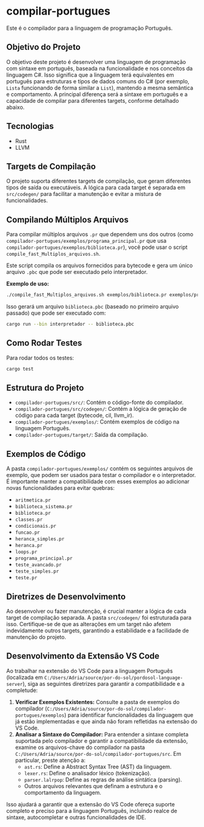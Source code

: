 # compilar-portugues

Este é o compilador para a linguagem de programação Português.

## Objetivo do Projeto

O objetivo deste projeto é desenvolver uma linguagem de programação com sintaxe em português, baseada na funcionalidade e nos conceitos da linguagem C#. Isso significa que a linguagem terá equivalentes em português para estruturas e tipos de dados comuns do C# (por exemplo, `Lista` funcionando de forma similar a `List`), mantendo a mesma semântica e comportamento. A principal diferença será a sintaxe em português e a capacidade de compilar para diferentes targets, conforme detalhado abaixo.

## Tecnologias

- Rust
- LLVM


## Targets de Compilação

O projeto suporta diferentes targets de compilação, que geram diferentes tipos de saída ou executáveis. A lógica para cada target é separada em `src/codegen/` para facilitar a manutenção e evitar a mistura de funcionalidades.

## Compilando Múltiplos Arquivos

Para compilar múltiplos arquivos `.pr` que dependem uns dos outros (como `compilador-portugues/exemplos/programa_principal.pr` que usa `compilador-portugues/exemplos/biblioteca.pr`), você pode usar o script `compile_fast_Multiplos_arquivos.sh`.

Este script compila os arquivos fornecidos para bytecode e gera um único arquivo `.pbc` que pode ser executado pelo interpretador.

**Exemplo de uso:**
```bash
./compile_fast_Multiplos_arquivos.sh exemplos/biblioteca.pr exemplos/programa_principal.pr
```

Isso gerará um arquivo `biblioteca.pbc` (baseado no primeiro arquivo passado) que pode ser executado com:
```bash
cargo run --bin interpretador -- biblioteca.pbc
```

## Como Rodar Testes

Para rodar todos os testes:
```bash
cargo test
```

## Estrutura do Projeto

- `compilador-portugues/src/`: Contém o código-fonte do compilador.
- `compilador-portugues/src/codegen/`: Contém a lógica de geração de código para cada target (bytecode, cil, llvm_ir).
- `compilador-portugues/exemplos/`: Contém exemplos de código na linguagem Português.
- `compilador-portugues/target/`: Saída da compilação.

## Exemplos de Código

A pasta `compilador-portugues/exemplos/` contém os seguintes arquivos de exemplo, que podem ser usados para testar o compilador e o interpretador. É importante manter a compatibilidade com esses exemplos ao adicionar novas funcionalidades para evitar quebras:

- `aritmetica.pr`
- `biblioteca_sistema.pr`
- `biblioteca.pr`
- `classes.pr`
- `condicionais.pr`
- `funcao.pr`
- `heranca_simples.pr`
- `heranca.pr`
- `loops.pr`
- `programa_principal.pr`
- `teste_avancado.pr`
- `teste_simples.pr`
- `teste.pr`

## Diretrizes de Desenvolvimento

Ao desenvolver ou fazer manutenção, é crucial manter a lógica de cada target de compilação separada. A pasta `src/codegen/` foi estruturada para isso. Certifique-se de que as alterações em um target não afetem indevidamente outros targets, garantindo a estabilidade e a facilidade de manutenção do projeto.

## Desenvolvimento da Extensão VS Code

Ao trabalhar na extensão do VS Code para a linguagem Português (localizada em `C:/Users/Adria/source/por-do-sol/pordosol-language-server`), siga as seguintes diretrizes para garantir a compatibilidade e a completude:

1.  **Verificar Exemplos Existentes:** Consulte a pasta de exemplos do compilador (`C:/Users/Adria/source/por-do-sol/compilador-portugues/exemplos`) para identificar funcionalidades da linguagem que já estão implementadas e que ainda não foram refletidas na extensão do VS Code.
2.  **Analisar a Sintaxe do Compilador:** Para entender a sintaxe completa suportada pelo compilador e garantir a compatibilidade da extensão, examine os arquivos-chave do compilador na pasta `C:/Users/Adria/source/por-do-sol/compilador-portugues/src`. Em particular, preste atenção a:
    -   `ast.rs`: Define a Abstract Syntax Tree (AST) da linguagem.
    -   `lexer.rs`: Define o analisador léxico (tokenização).
    -   `parser.lalrpop`: Define as regras de análise sintática (parsing).
    -   Outros arquivos relevantes que definam a estrutura e o comportamento da linguagem.

Isso ajudará a garantir que a extensão do VS Code ofereça suporte completo e preciso para a linguagem Português, incluindo realce de sintaxe, autocompletar e outras funcionalidades de IDE.